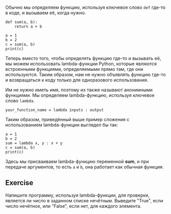 Обычно мы определяем функцию, используя ключевое слово `def` где-то в коде, и вызываем её, когда нужно.

    def sum(a, b):
        return a + b

    a = 1
    b = 2
    c = sum(a, b)
    print(c)

Теперь вместо того, чтобы определять функцию где-то и вызывать её, мы можем использовать lambda-функции Python, которые являются встроенными функциями, определяемыми прямо там, где они используются. Таким образом, нам не нужно объявлять функцию где-то и возвращаться к коду только для одноразового использования.

Им не нужно иметь имя, поэтому их также называют анонимными функциями. Мы определяем lambda-функцию, используя ключевое слово `lambda`.

    your_function_name = lambda inputs : output

Таким образом, приведённый выше пример сложения с использованием lambda-функции выглядел бы так:

    a = 1
    b = 2
    sum = lambda x, y : x + y
    c = sum(a, b)
    print(c)

Здесь мы присваиваем lambda-функцию переменной **sum**, и при передаче аргументов, то есть `a` и `b`, она работает как обычная функция.

Exercise
--------
Напишите программу, используя lambda-функции, для проверки, является ли число в заданном списке нечётным. Выведите "True", если число нечётное, или "False", если нет, для каждого элемента.